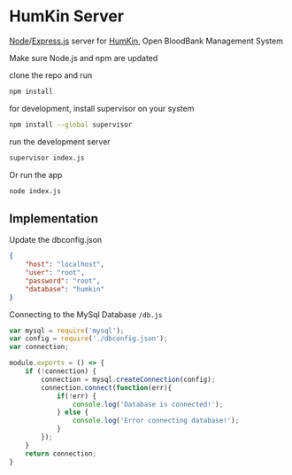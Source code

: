 # HumKin Server
[Node](https://github.com/nodejs/node)/[Express.js](https://github.com/expressjs/express) server for [HumKin](https://github.com/haxzie/humkin), Open BloodBank Management System

Make sure Node.js and npm are updated

clone the repo and run
```bash
npm install
```

for development, install supervisor on your system
```bash
npm install --global supervisor
```

run the development server
```bash
supervisor index.js
```

Or run the app
```bash
node index.js
```

## Implementation

Update the dbconfig.json
```json
{
    "host": "localhost",
    "user": "root",
    "password": "root",
    "database": "humkin"
}
```

Connecting to the MySql Database
`/db.js`
```js
var mysql = require('mysql');
var config = require('./dbconfig.json');
var connection;

module.exports = () => {
    if (!connection) {
        connection = mysql.createConnection(config);
        connection.connect(function(err){
            if(!err) {
                console.log('Database is connected!');
            } else {
                console.log('Error connecting database!');
            }
        });
    }
    return connection;
}

```
